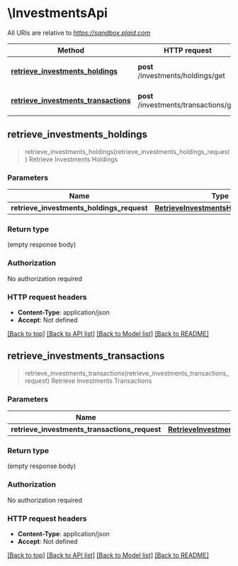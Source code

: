 # \InvestmentsApi

All URIs are relative to *https://sandbox.plaid.com*

Method | HTTP request | Description
------------- | ------------- | -------------
[**retrieve_investments_holdings**](InvestmentsApi.md#retrieve_investments_holdings) | **post** /investments/holdings/get | Retrieve Investments Holdings
[**retrieve_investments_transactions**](InvestmentsApi.md#retrieve_investments_transactions) | **post** /investments/transactions/get | Retrieve Investments Transactions



## retrieve_investments_holdings

> retrieve_investments_holdings(retrieve_investments_holdings_request)
Retrieve Investments Holdings

### Parameters


Name | Type | Description  | Required | Notes
------------- | ------------- | ------------- | ------------- | -------------
**retrieve_investments_holdings_request** | [**RetrieveInvestmentsHoldingsRequest**](RetrieveInvestmentsHoldingsRequest.md) |  | [required] |

### Return type

 (empty response body)

### Authorization

No authorization required

### HTTP request headers

- **Content-Type**: application/json
- **Accept**: Not defined

[[Back to top]](#) [[Back to API list]](../README.md#documentation-for-api-endpoints) [[Back to Model list]](../README.md#documentation-for-models) [[Back to README]](../README.md)


## retrieve_investments_transactions

> retrieve_investments_transactions(retrieve_investments_transactions_request)
Retrieve Investments Transactions

### Parameters


Name | Type | Description  | Required | Notes
------------- | ------------- | ------------- | ------------- | -------------
**retrieve_investments_transactions_request** | [**RetrieveInvestmentsTransactionsRequest**](RetrieveInvestmentsTransactionsRequest.md) |  | [required] |

### Return type

 (empty response body)

### Authorization

No authorization required

### HTTP request headers

- **Content-Type**: application/json
- **Accept**: Not defined

[[Back to top]](#) [[Back to API list]](../README.md#documentation-for-api-endpoints) [[Back to Model list]](../README.md#documentation-for-models) [[Back to README]](../README.md)

